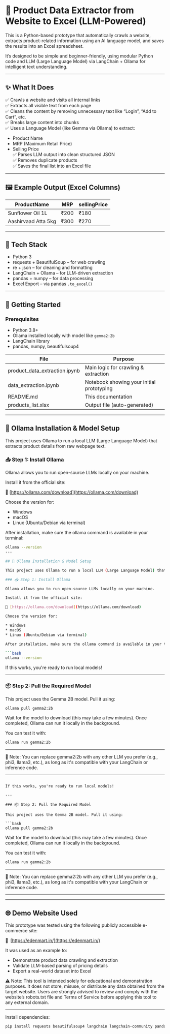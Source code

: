 # 🛒 Product Data Extractor from Website to Excel (LLM-Powered)

This is a Python-based prototype that automatically crawls a website, extracts product-related information using an AI language model, and saves the results into an Excel spreadsheet.

It’s designed to be simple and beginner-friendly, using modular Python code and LLM (Large Language Model) via LangChain + Ollama for intelligent text understanding.

---

## ✨ What It Does

✅ Crawls a website and visits all internal links  
✅ Extracts all visible text from each page  
✅ Cleans the content by removing unnecessary text like “Login”, “Add to Cart”, etc.  
✅ Breaks large content into chunks  
✅ Uses a Language Model (like Gemma via Ollama) to extract:
- Product Name
- MRP (Maximum Retail Price)
- Selling Price  
✅ Parses LLM output into clean structured JSON  
✅ Removes duplicate products  
✅ Saves the final list into an Excel file

---

## 🖼️ Example Output (Excel Columns)

| ProductName         | MRP    | sellingPrice |
|---------------------|--------|---------------|
| Sunflower Oil 1L    | ₹200   | ₹180          |
| Aashirvaad Atta 5kg | ₹300   | ₹270          |

---

## 🧠 Tech Stack

- Python 3
- requests + BeautifulSoup – for web crawling
- re + json – for cleaning and formatting
- LangChain + Ollama – for LLM-driven extraction
- pandas + numpy – for data processing
- Excel Export – via pandas `.to_excel()`

---

## 🚀 Getting Started

### Prerequisites

- Python 3.8+
- Ollama installed locally with model like `gemma2:2b`
- LangChain library
- pandas, numpy, beautifulsoup4


| File              | Purpose                              |
| ----------------- | ------------------------------------ |
| product_data_extraction.ipynb           | Main logic for crawling & extraction |
|data_extraction.ipynb |  Notebook showing your initial prototyping|
| README.md         | This documentation                   |
| products_list.xlsx | Output file (auto-generated)         |


---

## 🧠 Ollama Installation & Model Setup

This project uses Ollama to run a local LLM (Large Language Model) that extracts product details from raw webpage text.

### 📥 Step 1: Install Ollama

Ollama allows you to run open-source LLMs locally on your machine.

Install it from the official site:

🔗 [https://ollama.com/download](https://ollama.com/download)

Choose the version for:

* Windows
* macOS
* Linux (Ubuntu/Debian via terminal)

After installation, make sure the ollama command is available in your terminal:

```bash
ollama --version
---

## 🧠 Ollama Installation & Model Setup

This project uses Ollama to run a local LLM (Large Language Model) that extracts product details from raw webpage text.

### 📥 Step 1: Install Ollama

Ollama allows you to run open-source LLMs locally on your machine.

Install it from the official site:

🔗 [https://ollama.com/download](https://ollama.com/download)

Choose the version for:

* Windows
* macOS
* Linux (Ubuntu/Debian via terminal)

After installation, make sure the ollama command is available in your terminal:

```bash
ollama --version
```

If this works, you're ready to run local models!

---

### 📦 Step 2: Pull the Required Model

This project uses the Gemma 2B model. Pull it using:

```bash
ollama pull gemma2:2b
```

Wait for the model to download (this may take a few minutes). Once completed, Ollama can run it locally in the background.

You can test it with:

```bash
ollama run gemma2:2b
```

---

📝 Note:
You can replace gemma2:2b with any other LLM you prefer (e.g., phi3, llama3, etc.), as long as it's compatible with your LangChain or inference code.

---
```

If this works, you're ready to run local models!

---

### 📦 Step 2: Pull the Required Model

This project uses the Gemma 2B model. Pull it using:

```bash
ollama pull gemma2:2b
```

Wait for the model to download (this may take a few minutes). Once completed, Ollama can run it locally in the background.

You can test it with:

```bash
ollama run gemma2:2b
```

---

📝 Note:
You can replace gemma2:2b with any other LLM you prefer (e.g., phi3, llama3, etc.), as long as it's compatible with your LangChain or inference code.

---

---

## 🌐 Demo Website Used

This prototype was tested using the following publicly accessible e-commerce site:

🔗 [https://edenmart.in/](https://edenmart.in/)

It was used as an example to:

* Demonstrate product data crawling and extraction
* Validate LLM-based parsing of pricing details
* Export a real-world dataset into Excel

⚠️ Note:
This tool is intended solely for educational and demonstration purposes. It does not store, misuse, or distribute any data obtained from the target website. Users are strongly advised to review and comply with the website’s robots.txt file and Terms of Service before applying this tool to any external domain.

---

Install dependencies:

```bash
pip install requests beautifulsoup4 langchain langchain-community pandas numpy openpyxl
